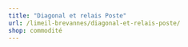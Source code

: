 ```yaml
---
title: "Diagonal et relais Poste"
url: /limeil-brevannes/diagonal-et-relais-poste/
shop: commodité
---
```

